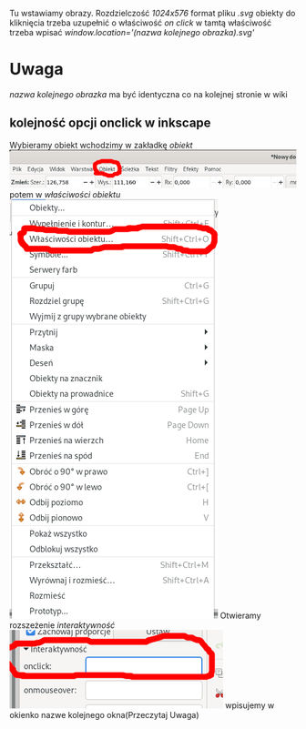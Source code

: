 Tu wstawiamy obrazy. 
Rozdzielczość *1024x576*
format pliku *.svg*
obiekty do kliknięcia trzeba uzupełnić o właściwość *on click*
w tamtą właściwość trzeba wpisać *window.location='(nazwa kolejnego obrazka).svg'*

# Uwaga
*nazwa kolejnego obrazka* ma być identyczna co na kolejnej stronie w wiki

## kolejność opcji onclick w inkscape
Wybieramy obiekt
wchodzimy w zakładkę *obiekt*   ![Zrzut ekranu z 2020-05-26 18-48-27.png](Zrzut%20ekranu%20z%202020-05-26%2018-48-27.png)
potem w *właściwości obiektu*   ![Zrzut ekranu z 2020-05-26 18-48-35.png](Zrzut%20ekranu%20z%202020-05-26%2018-48-35.png)
Otwieramy rozszeżenie *interaktywność* ![Zrzut ekranu z 2020-05-26 18-49-02.png](Zrzut%20ekranu%20z%202020-05-26%2018-49-02.png)
wpisujemy w okienko nazwe kolejnego okna(Przeczytaj Uwaga)

